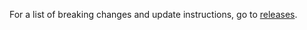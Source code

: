 For a list of breaking changes and update instructions, go to [releases](https://github.com/singhsimran13/ngx-img-cropper/releases).

